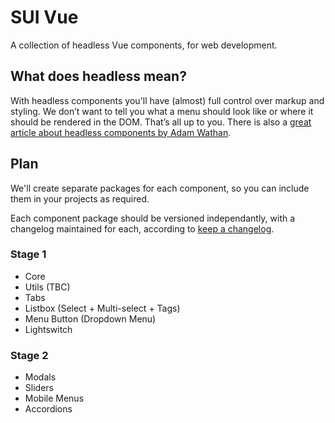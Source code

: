 # SUI Vue
A collection of headless Vue components, for web development.

## What does headless mean?
With headless components you'll have (almost) full control over markup and styling. We don’t want to tell you what a menu should look like or where it should be rendered in the DOM. That’s all up to you. There is also a [great article about headless components by Adam Wathan](https://adamwathan.me/renderless-components-in-vuejs/).

## Plan
We'll create separate packages for each component, so you can include them in your projects as required.

Each component package should be versioned independantly, with a changelog maintained for each, according to [keep a changelog](https://keepachangelog.com/en/1.0.0/).

### Stage 1
- Core
- Utils (TBC)
- Tabs
- Listbox (Select + Multi-select + Tags)
- Menu Button (Dropdown Menu)
- Lightswitch

### Stage 2
- Modals
- Sliders
- Mobile Menus
- Accordions
